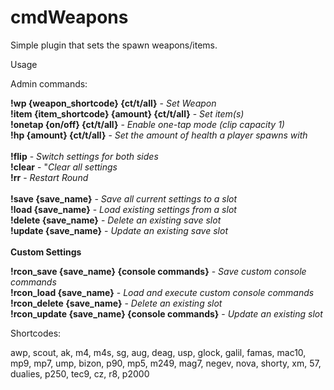 # cmdWeapons

Simple plugin that sets the spawn weapons/items.

Usage

Admin commands:

**!wp {weapon_shortcode} {ct/t/all}** - *Set Weapon* <br>
**!item {item_shortcode} {amount} {ct/t/all}** - *Set item(s)*  <br>
**!onetap {on/off} {ct/t/all}** - *Enable one-tap mode (clip capacity 1)*  <br>
**!hp {amount} {ct/t/all}** - *Set the amount of health a player spawns with*  <br>
<br>
**!flip** - *Switch settings for both sides*  <br>
**!clear** - "*Clear all settings*  <br>
**!rr** - *Restart Round* <br>
<br>
**!save {save_name}** - *Save all current settings to a slot* <br>
**!load {save_name}** - *Load existing settings from a slot* <br>
**!delete {save_name}** - *Delete an existing save slot* <br>
**!update {save_name}** - *Update an existing save slot* <br>
<br>
**Custom Settings**

**!rcon_save {save_name} {console commands}** - *Save custom console commands* <br>
**!rcon_load {save_name}** - *Load and execute custom console commands* <br>
**!rcon_delete {save_name}** - *Delete an existing slot* <br>
**!rcon_update {save_name} {console commands}** - *Update an existing slot* <br>



Shortcodes:

awp, scout, ak, m4, m4s, sg, aug, deag, usp, glock, galil, famas, mac10, mp9, mp7, ump, bizon, p90, mp5, m249, mag7, negev, nova, shorty, xm, 57, dualies, p250, tec9, cz, r8, p2000
